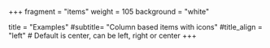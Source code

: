 +++
fragment = "items"
weight = 105
background = "white"

title = "Examples"
#subtitle= "Column based items with icons"
#title_align = "left" # Default is center, can be left, right or center
+++